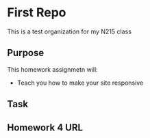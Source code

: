# First Repo

This is a test organization for my N215 class


## Purpose

This homework assignmetn will:

- Teach you how to make your site responsive




## Task


## Homework 4 URL